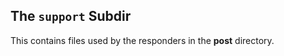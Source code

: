 The `support` Subdir
----------------

This contains files used by the responders in the **post** directory.
